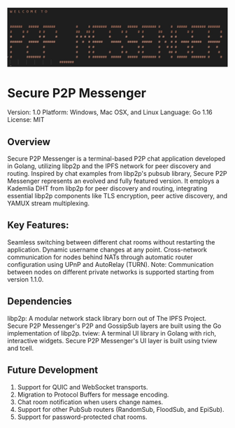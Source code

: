 ![logo](https://github.com/Parth-Shrotriya/Secure-P2P-Messenger/blob/main/Secure%20P2P%20Messenger.jpg)
# Secure P2P Messenger
Version: 1.0
Platform: Windows, Mac OSX, and Linux
Language: Go 1.16
License: MIT

## Overview
Secure P2P Messenger is a terminal-based P2P chat application developed in Golang, utilizing libp2p and the IPFS network for peer discovery and routing. Inspired by chat examples from libp2p's pubsub library, Secure P2P Messenger represents an evolved and fully featured version. It employs a Kademlia DHT from libp2p for peer discovery and routing, integrating essential libp2p components like TLS encryption, peer active discovery, and YAMUX stream multiplexing.

## Key Features:
Seamless switching between different chat rooms without restarting the application.
Dynamic username changes at any point.
Cross-network communication for nodes behind NATs through automatic router configuration using UPnP and AutoRelay (TURN).
Note: Communication between nodes on different private networks is supported starting from version 1.1.0.

## Dependencies
libp2p: A modular network stack library born out of The IPFS Project. Secure P2P Messenger's P2P and GossipSub layers are built using the Go implementation of libp2p.
tview: A terminal UI library in Golang with rich, interactive widgets. Secure P2P Messenger's UI layer is built using tview and tcell.

## Future Development
1. Support for QUIC and WebSocket transports.
2. Migration to Protocol Buffers for message encoding.
3. Chat room notification when users change names.
4. Support for other PubSub routers (RandomSub, FloodSub, and EpiSub).
5. Support for password-protected chat rooms.
